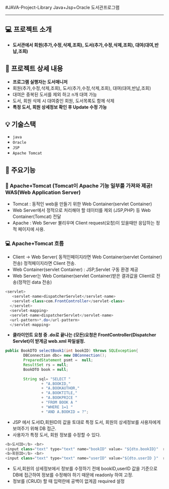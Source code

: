 #JAVA-Project-Library 
Java+Jsp+Oracle 도서관프로그램
***
## :computer: 프로젝트 소개
- **도서관에서 회원(추가,수정,삭제,조회), 도서(추가,수정,삭제,조회), 대여(대여,반납,조회)**

## :mag_right: 프로젝트 상세 내용
- **프로그램 실행자는 도서매니저**
- 회원(추가,수정,삭제,조회), 도서(추가,수정,삭제,조회), 대여(대여,반납,조회)
- 대여은 중복된 도서를 제외 하고 n개 대여 가능
- 도서, 회원 삭제 시 대여중인 회원, 도서목록도 함께 삭제
- **특정 도서, 회원 상세정보 확인 후 Update 수정 가능**

## :bulb: **기술스택**
- ` java ` 
- ` Oracle `
- ` JSP `
- ` Apache Tomcat `

## :scroll: **주요기능**
### :microphone: Apache+Tomcat (Tomcat이 Apache 기능 일부를 가져와 제공! WAS(Web Application Server)
- Tomcat : 동적인 web을 만들기 위한 Web Container(servlet Container)
- Web Server에서 정적으로 처리해야 할 데이터를 제외 (JSP,PHP) 등 Web Container(Tomcat) 전달
- Apache : Web Server 불리우며 Client request(요청)이 있을때만 응답하는 정적 페이지에 사용.

### :computer: Apache+Tomcat 흐름
- Client -> Web Server( 동적인페이지라면 Web Container(servlet Container) 전송) 정적페이지라면 Client 전송.
- Web Container(servlet Container) : JSP,Servlet 구동 환경 제공
- Web Server는 Web Container(servlet Container)받은 결과값을 Client로 전송(정적인 data 전송)

```java
<servlet>
   <servlet-name>dispatcherServlet</servlet-name>
   <servlet-class>com.FrontController</servlet-class>
  </servlet>
  <servlet-mapping>
  <servlet-name>dispatcherServlet</servlet-name>
  <url-pattern>*.do</url-pattern>
  </servlet-mapping>
```
- **클라이언트 요청 중 .do로 끝나는 (모든)요청은 FrontController(Dispatcher Servlet)이 받게금 web.xml 파일설정.**

```java
public BookDTO selectBook1(int bookID) throws SQLException{	
		DBConnection dbc= new DBConnection();
		PreparedStatement psmt =  null;
		ResultSet rs = null;
		BookDTO book = null;
				
		String sql= "SELECT "
				+ "A.BOOKID,"
				+ "A.BOOKAUTHOR,"
				+ "A.BOOKTITLE,"
				+ "A.BOOKPRICE "
				+ "FROM BOOK A "
				+ "WHERE 1=1 "
				+ "AND A.BOOKID = ?";

```
- JSP 에서 도서ID,회원ID의 값을 토대로 특정 도서, 회원의 상세정보를 사용자에게 보여주기 위해 DB 접근.
- 사용자가 특정 도서, 회원 정보를 수정할 수 있다.

```java
<b>도서ID</b> <br>
<input class="text" type="text" name="bookID" value= "${dto.bookID}"  readonly required> <br>
<b>회원ID</b> <br> 
<input class="text" type="text" name="userID" value="${dto.userID }"  readonly required> <br>
```
- 도서,회원의 상세정보에서 정보를 수정하기 전에 bookID,userID 값을 기준으로  DB에 접근하여 정보를 수정해야 하기 때문에 readonly 하여 고정.
- 정보를 (CRUD) 할 때 입력란에 공백이 없게끔 required 설정
